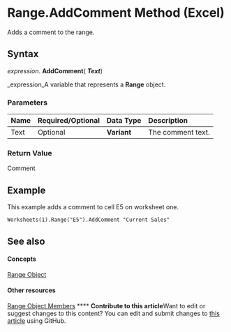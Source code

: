 
# Range.AddComment Method (Excel)

Adds a comment to the range.


## Syntax

 _expression_. **AddComment**( **_Text_**)

 _expression_A variable that represents a  **Range** object.


### Parameters



|**Name**|**Required/Optional**|**Data Type**|**Description**|
|:-----|:-----|:-----|:-----|
|Text|Optional| **Variant**|The comment text.|

### Return Value

Comment


## Example

This example adds a comment to cell E5 on worksheet one.


```
Worksheets(1).Range("E5").AddComment "Current Sales"
```


## See also


#### Concepts


 [Range Object](b8207778-0dcc-4570-1234-f130532cc8cd.md)
#### Other resources


 [Range Object Members](4336bf81-1e63-7e44-1792-baf366a027a7.md)
****   **Contribute to this article**Want to edit or suggest changes to this content? You can edit and submit changes to  [this article](https://github.com/jhershey00/VBA_Excel_Test/OpenXMLCon/articles/89bbacad-4655-bcc1-8010-2ab367cc7b31.md) using GitHub.

